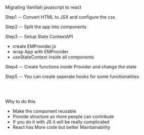 Migrating Vanillah javascript to react 

Step1 -- Convert HTML to JSX and configure the css

Step2 -- Split the app into components

Step3 -- Setup State ContextAPI 
- create EMProvider.js
- wrap App with EMProvider
- useStateContext inside all components

Step4 -- Create functions inside Provider and change the state

Step5 -- You can create seperate hooks for some functionalities

<br>
<br>


Why to do this
- Make the component reusable
- Provide structure so more people can contribute 
- If you do it with JS it will be really complicated
- React has More code but better Maintainability 
